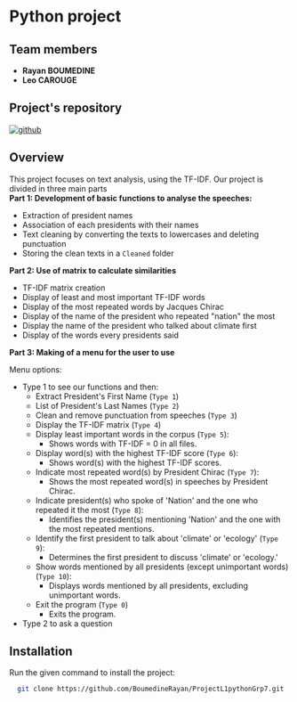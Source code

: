 # Python project

## Team members
- **Rayan BOUMEDINE**
- **Leo CAROUGE**

## Project's repository

[![github](https://img.shields.io/badge/Project's_link-black?style=for-the-badge&logo=github&logoColor=white)](https://github.com/BoumedineRayan/ProjectL1pythonGrp7)

## Overview

This project focuses on text analysis, using the TF-IDF. Our project is divided in three main parts   
**Part 1: Development of basic functions to analyse the speeches:**
- Extraction of president names 
- Association of each presidents with their names
- Text cleaning by converting the texts to lowercases and deleting punctuation
- Storing the clean texts in a `Cleaned` folder

**Part 2: Use of matrix to calculate similarities**
- TF-IDF matrix creation
- Display of least and most important TF-IDF words
- Display of the most repeated words by Jacques Chirac
- Display of the name of the president who repeated "nation" the most
- Display the name of the president who talked about climate first
- Display of the words every presidents said

**Part 3: Making of a menu for the user to use**

Menu options: 
- Type 1 to see our functions and then:
    - Extract President's First Name (`Type 1`)
    - List of President's Last Names (`Type 2`)
    - Clean and remove punctuation from speeches (`Type 3`)
    - Display the TF-IDF matrix (`Type 4`)
    - Display least important words in the corpus (`Type 5`):
        - Shows words with TF-IDF = 0 in all files.
    - Display word(s) with the highest TF-IDF score (`Type 6`):
        - Shows word(s) with the highest TF-IDF scores.
    - Indicate most repeated word(s) by President Chirac (`Type 7`):
        - Shows the most repeated word(s) in speeches by President Chirac.
    - Indicate president(s) who spoke of 'Nation' and the one who repeated it the most (`Type 8`):
        - Identifies the president(s) mentioning 'Nation' and the one with the most repeated mentions.
    - Identify the first president to talk about 'climate' or 'ecology' (`Type 9`):
        - Determines the first president to discuss 'climate' or 'ecology.'
    - Show words mentioned by all presidents (except unimportant words) (`Type 10`):
        - Displays words mentioned by all presidents, excluding unimportant words.
    - Exit the program (`Type 0`)
        - Exits the program.
- Type 2 to ask a question



## Installation 
Run the given command to install the project:

```bash
  git clone https://github.com/BoumedineRayan/ProjectL1pythonGrp7.git
```



